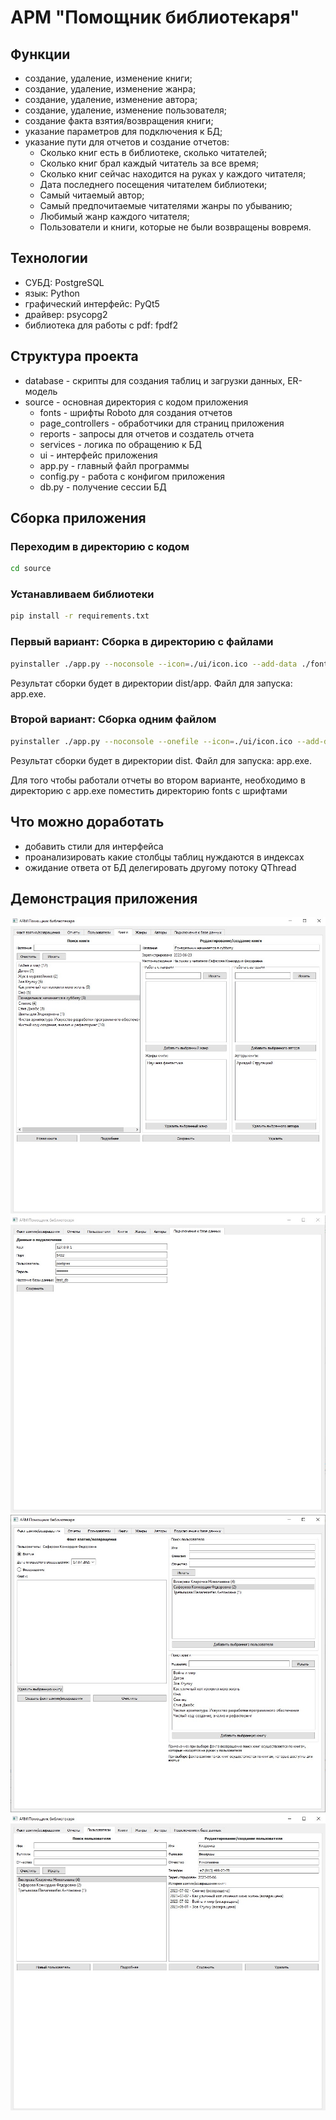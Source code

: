 # АРМ "Помощник библиотекаря"

## Функции
- создание, удаление, изменение книги;
- создание, удаление, изменение жанра;
- создание, удаление, изменение автора;
- создание, удаление, изменение пользователя;
- создание факта взятия/возвращения книги;
- указание параметров для подключения к БД;
- указание пути для отчетов и создание отчетов:
    - Сколько книг есть в библиотеке, сколько читателей;
    - Сколько книг брал каждый читатель за все время;
    - Сколько книг сейчас находится на руках у каждого читателя;
    - Дата последнего посещения читателем библиотеки;
    - Самый читаемый автор;
    - Самый предпочитаемые читателями жанры по убыванию;
    - Любимый жанр каждого читателя;
    - Пользователи и книги, которые не были возвращены вовремя.

## Технологии
- СУБД: PostgreSQL
- язык: Python
- графический интерфейс: PyQt5
- драйвер: psycopg2
- библиотека для работы с pdf: fpdf2

## Структура проекта
- database - скрипты для создания таблиц и загрузки данных, ER-модель
- source - основная директория с кодом приложения
  - fonts - шрифты Roboto для создания отчетов
  - page_controllers - обработчики для страниц приложения
  - reports - запросы для отчетов и создатель отчета
  - services - логика по обращению к БД
  - ui - интерфейс приложения
  - app.py - главный файл программы
  - config.py - работа с конфигом приложения
  - db.py - получение сессии БД

## Сборка приложения
### Переходим в директорию с кодом
```bash
cd source
```
### Устанавливаем библиотеки
```bash
pip install -r requirements.txt
```
### Первый вариант: Сборка в директорию с файлами
```bash
pyinstaller ./app.py --noconsole --icon=./ui/icon.ico --add-data ./fonts/;./fonts/
```
Результат сборки будет в директории dist/app. Файл для запуска: app.exe.

### Второй вариант: Сборка одним файлом
```bash
pyinstaller ./app.py --noconsole --onefile --icon=./ui/icon.ico --add-data ./fonts/;./fonts/
```
Результат сборки будет в директории dist. Файл для запуска: app.exe.

Для того чтобы работали отчеты во втором варианте, необходимо в директорию с app.exe поместить директорию fonts с шрифтами 

## Что можно доработать
- добавить стили для интерфейса
- проанализировать какие столбцы таблиц нуждаются в индексах
- ожидание ответа от БД делегировать другому потоку QThread

## Демонстрация приложения
![](https://github.com/Daniil-Solo/LibraryHelper/blob/master/images/books.jpg "Работа с книгами")
![](https://github.com/Daniil-Solo/LibraryHelper/blob/master/images/connection.jpg "Подключение к базе данных")
![](https://github.com/Daniil-Solo/LibraryHelper/blob/master/images/fact.jpg "Создание факта выдачи/возвращения книги")
![](https://github.com/Daniil-Solo/LibraryHelper/blob/master/images/users.jpg "Работа с пользователем")
